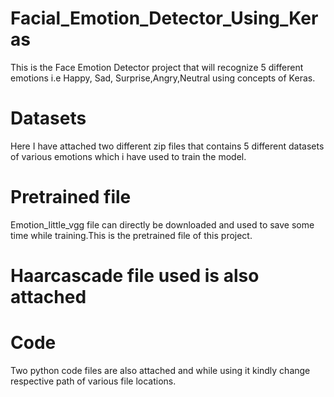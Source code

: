# Facial_Emotion_Detector_Using_Keras
This is the Face Emotion Detector project that will recognize 5 different emotions i.e Happy, Sad, Surprise,Angry,Neutral using concepts of Keras.

# Datasets
Here I have attached two different zip files that contains 5 different datasets of various emotions which i have used to train the model.

# Pretrained file
Emotion_little_vgg file can directly be downloaded and used to save some time while training.This is the pretrained file of this project.

# Haarcascade file used is also attached 

# Code 
Two python code files are also attached and while using it kindly change respective path of various file locations.
